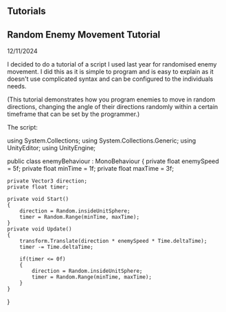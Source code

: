 Tutorials
-------------------------------
Random Enemy Movement Tutorial
-------------------------------
12/11/2024

I decided to do a tutorial of a script I used last year for randomised enemy movement. I did this as it is simple to program and is easy to explain as it doesn't use complicated syntax and can be configured to the individuals needs.


(This tutorial demonstrates how you program enemies to move in random directions, changing the angle of their directions randomly within a certain timeframe that can be set by the programmer.)


The script:

using System.Collections;
using System.Collections.Generic;
using UnityEditor;
using UnityEngine;

public class enemyBehaviour : MonoBehaviour
{
    private float enemySpeed = 5f;
    private float minTime = 1f;
    private float maxTime = 3f;

    private Vector3 direction;
    private float timer;
   
    private void Start()
    {
        direction = Random.insideUnitSphere;
        timer = Random.Range(minTime, maxTime);
    }
    private void Update()
    {
        transform.Translate(direction * enemySpeed * Time.deltaTime);
        timer -= Time.deltaTime;

        if(timer <= 0f)
        {
            direction = Random.insideUnitSphere;
            timer = Random.Range(minTime, maxTime);
        }
    }
}
